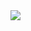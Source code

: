 <a href="https://github-readme-stats.vercel.app/api?username=m1chael-k1ske&show_icons=true">
  <img align="left" src="https://github-readme-stats.vercel.app/api/top-langs/?username=m1chael-k1ske&layout=compact" />
  

